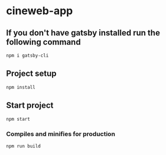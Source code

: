 # cineweb-app

## If you don't have gatsby installed run the following command
```
npm i gatsby-cli
```

## Project setup
```
npm install
```

## Start project
```
npm start
```

### Compiles and minifies for production
```
npm run build
```

